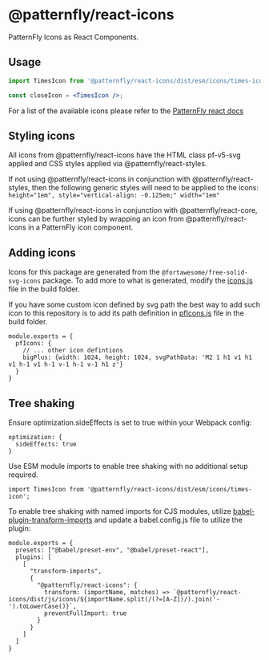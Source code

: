 # @patternfly/react-icons

PatternFly Icons as React Components.

## Usage

```jsx
import TimesIcon from '@patternfly/react-icons/dist/esm/icons/times-icon';

const closeIcon = <TimesIcon />;
```

For a list of the available icons please refer to the [PatternFly react docs](https://react-staging.patternfly.org/icons)

## Styling icons

All icons from @patternfly/react-icons have the HTML class pf-v5-svg applied and CSS styles applied via @patternfly/react-styles.

If not using @patternfly/react-icons in conjunction with @patternfly/react-styles, then the following generic styles will need to be applied to the icons: `height="1em", style="vertical-align: -0.125em;" width="1em"`

If using @patternfly/react-icons in conjunction with @patternfly/react-core, icons can be further styled by wrapping an icon from 
@patternfly/react-icons in a PatternFly icon component.

## Adding icons

Icons for this package are generated from the `@fortawesome/free-solid-svg-icons` package. To add more to what is generated, modify the [icons.js](./build/icons.js) file in the build folder.

If you have some custom icon defined by svg path the best way to add such icon to this repository is to add its path definition in [pfIcons.js](./build/pfIcons.js) file in the build folder.
```JS
module.exports = {
  pfIcons: {
    // ... other icon defintions
    bigPlus: {width: 1024, height: 1024, svgPathData: 'M2 1 h1 v1 h1 v1 h-1 v1 h-1 v-1 h-1 v-1 h1 z'}
  }
}
```

## Tree shaking

Ensure optimization.sideEffects is set to true within your Webpack config:
```JS
optimization: {
  sideEffects: true
}
```

Use ESM module imports to enable tree shaking with no additional setup required.
```JS
import TimesIcon from '@patternfly/react-icons/dist/esm/icons/times-icon';
```

To enable tree shaking with named imports for CJS modules, utilize [babel-plugin-transform-imports](https://www.npmjs.com/package/babel-plugin-transform-imports) and update a babel.config.js file to utilize the plugin:
```JS
module.exports = {
  presets: ["@babel/preset-env", "@babel/preset-react"],
  plugins: [
    [
      "transform-imports",
      {
        "@patternfly/react-icons": {
          transform: (importName, matches) => `@patternfly/react-icons/dist/js/icons/${importName.split(/(?=[A-Z])/).join('-').toLowerCase()}`,
          preventFullImport: true
        }
      }
    ]
  ]
}
```

